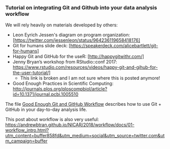 ### Tutorial on integrating Git and Github into your data analysis workflow

We will rely heavily on materials developed by others:
- Leon Eyrich Jessen's diagram on program organization: [https://twitter.com/jessenleon/status/964236119658418176]
- Git for humans slide deck: [https://speakerdeck.com/alicebartlett/git-for-humans]
- Happy Git and GitHub for the useR: [http://happygitwithr.com/]
- Jenny Bryan’s workshop from RStudio::conf 2017: https://www.rstudio.com/resources/videos/happy-git-and-gihub-for-the-user-tutorial/]
  - This link is broken and I am not sure where this is posted anymore!
- Good Enough Practices in Scientific Computing: http://journals.plos.org/ploscompbiol/article?id=10.1371/journal.pcbi.1005510

The file [Good Enough Git and GitHub Workflow](https://github.com/corinne-riddell/github-mathematical-modeling/blob/master/Good-enough-github-workflow.md) describes how to use Git + GitHub in your day-to-day analysis life. 

This post about workflow is also very useful: https://andrewbtran.github.io/NICAR/2018/workflow/docs/01-workflow_intro.html?utm_content=buffer858fd&utm_medium=social&utm_source=twitter.com&utm_campaign=buffer


